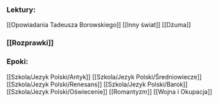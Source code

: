 
### Lektury:
[[Opowiadania Tadeusza Borowskiego]]
[[Inny świat]]
[[Dżuma]]

### [[Rozprawki]]


### Epoki:
[[Szkola/Jezyk Polski/Antyk]]
[[Szkola/Jezyk Polski/Średniowiecze]]
[[Szkola/Jezyk Polski/Renesans]]
[[Szkola/Jezyk Polski/Barok]]
[[Szkola/Jezyk Polski/Oświecenie]]
[[Romantyzm]]
[[Wojna i Okupacja]]